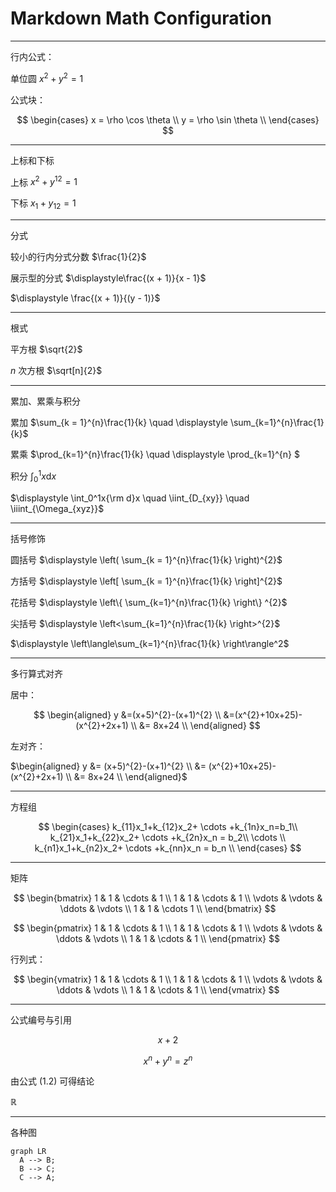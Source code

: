 # Markdown Math Configuration

---

行内公式：

单位圆 $x^2 + y^2 = 1$

公式块：

$$
\begin{cases}
x = \rho \cos \theta \\
y = \rho \sin  \theta \\
\end{cases}
$$

---

上标和下标

上标 $x^{2} + y^{12} = 1$

下标 $x_1 + y_{12} = 1$

---

分式

较小的行内分式分数 $\frac{1}{2}$

展示型的分式 $\displaystyle\frac{(x + 1)}{x - 1}$

$\displaystyle \frac{(x + 1)}{(y - 1)}$

---

根式

平方根 $\sqrt{2}$

$n$ 次方根 $\sqrt[n]{2}$

---

累加、累乘与积分

累加 $\sum_{k = 1}^{n}\frac{1}{k} \quad \displaystyle \sum_{k=1}^{n}\frac{1}{k}$

累乘 $\prod_{k=1}^{n}\frac{1}{k} \quad \displaystyle \prod_{k=1}^{n} $

积分 $\displaystyle \int_{0}^{1} x \mathrm{d}x$

$\displaystyle \int_0^1x{\rm d}x \quad \iint_{D_{xy}} \quad \iiint_{\Omega_{xyz}}$

---

括号修饰

圆括号 $\displaystyle \left( \sum_{k = 1}^{n}\frac{1}{k} \right)^{2}$

方括号 $\displaystyle \left[ \sum_{k = 1}^{n}\frac{1}{k} \right]^{2}$

花括号 $\displaystyle \left\{ \sum_{k=1}^{n}\frac{1}{k} \right\} ^{2}$

尖括号 $\displaystyle \left<\sum_{k=1}^{n}\frac{1}{k} \right>^{2}$

$\displaystyle \left\langle\sum_{k=1}^{n}\frac{1}{k} \right\rangle^2$

---

多行算式对齐

居中：

$$
\begin{aligned}
y &=(x+5)^{2}-(x+1)^{2} \\
&=(x^{2}+10x+25)-(x^{2}+2x+1) \\
&= 8x+24 \\
\end{aligned}
$$

左对齐：

$\begin{aligned}
y &= (x+5)^{2}-(x+1)^{2} \\
&= (x^{2}+10x+25)-(x^{2}+2x+1) \\
&= 8x+24 \\
\end{aligned}$

---

方程组

$$
\begin{cases}
    k_{11}x_1+k_{12}x_2+ \cdots +k_{1n}x_n=b_1\\
    k_{21}x_1+k_{22}x_2+ \cdots +k_{2n}x_n = b_2\\
    \cdots  \\
    k_{n1}x_1+k_{n2}x_2+ \cdots +k_{nn}x_n = b_n \\
\end{cases}
$$

---

矩阵

$$
\begin{bmatrix}
1 & 1 & \cdots & 1 \\
1 & 1 & \cdots & 1 \\
\vdots & \vdots & \ddots & \vdots \\
1 & 1 & \cdots 1 \\
\end{bmatrix}
$$

$$
\begin{pmatrix} 
1 & 1 & \cdots & 1 \\ 
1 & 1 & \cdots & 1 \\
\vdots & \vdots & \ddots & \vdots \\
1 & 1 & \cdots & 1 \\
\end{pmatrix}
$$

行列式：

$$
\begin{vmatrix} 1 & 1 & \cdots & 1 \\
1 & 1 & \cdots & 1 \\ 
\vdots & \vdots & \ddots & \vdots \\
1 & 1 & \cdots & 1 \\
\end{vmatrix}
$$

---

公式编号与引用

$$
x+2 \tag{1.2}
$$

$$
\begin{equation}
    x^{n}+y^{n}=z^{n}
\end{equation}
$$

由公式 $(1.2)$ 可得结论

$\mathbb{R}$

---

各种图

```mermaid
graph LR
  A --> B;
  B --> C;
  C --> A;
```

